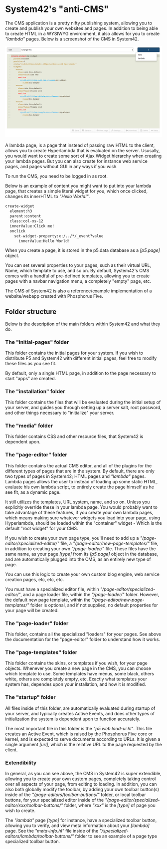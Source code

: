 
System42's "anti-CMS"
========

The CMS application is a pretty nifty publishing system, allowing you to create and publish your own websites and pages.
In addition to being able to create HTML in a WYSIWYG environment, it also allows for you to create _"lambda"_ pages. Below
is a screenshot of the CMS in System42.

![alt screenshot](screenshot.png)

A lambda page, is a page that instead of passing raw HTML to the client, allows you to create Hyperlambda that is evaluated
on the server. Ususally, you would want to create some sort of Ajax Widget hierarchy when creating your lambda pages. But you can
also create for instance web service pages, and pages without GUI in any ways if you wish.

To run the CMS, you need to be logged in as root.

Below is an example of content you might want to put into your lambda page, that creates a simple literal widget for you,
which once clicked, changes its innerHTML to _"Hello World!"_.

```
create-widget
  element:h3
  parent:content
  class:col-xs-12
  innerValue:Click me!
  onclick
    set-widget-property:x:/../*/_event?value
      innerValue:Hello World!
```

When you create a page, it is stored in the p5.data database as a *[p5.page]* object.

You can set several properties to your pages, such as their virtual URL, Name, which template to use, and so on. By default, System42's 
CMS comes with a handful of pre-defined templates, allowing you to create pages with a navbar navigation menu, a completely "empty" 
page, etc.

The CMS of System42 is also a reference/example implementation of a website/webapp created with Phosphorus Five.

## Folder structure

Below is the description of the main folders within System42 and what they do.

### The "initial-pages" folder

This folder contains the initial pages for your system. If you wish to distribute P5 and System42 with different initial
pages, feel free to modify these files as you see fit.

By default, only a single HTML page, in addition to the page necessary to start "apps" are created.

### The "installation" folder

This folder contains the files that will be evaluated during the initial setup of your server, and guides you through setting up a
server salt, root password, and other things necessary to "initialize" your server.

### The "media" folder

This folder contains CSS and other resource files, that System42 is dependent upon.

### The "page-editor" folder

This folder contains the actual CMS editor, and all of the plugins for the different types of pages that are in the system.
By default, there are only two types of pages in System42; HTML pages and _"lambda"_ pages. Lambda pages allows the user to instead
of loading up some static HTML, evaluate his own lambda script, to entirely create the page himself as he see fit, as a dynamic page. 

It still utilizes the templates, URL system, name, and so on. Unless you explicitly override these in your lambda page. You would
probably want to take advantage of these features, if you create your own lambda pages, which means making sure whatever widgets
you load into your page, using Hyperlambda, should be loaded within the "container" widget - Which is the default "root widget"
for your CMS.

If you wish to create your own page type, you'll need to add up a _"/page-editor/specialized-editor/"_ file, 
a _"/page-editor/new-page-templates/"_ file, in addition to creating your own _"/page-loader/"_ file. These files have the same name,
as your page *[type]* from its *[p5.page]* object in the database, and are automatically plugged into the CMS, as an entirely new
type of page.

You can use this logic to create your own custom blog engine, web service creation pages, etc, etc, etc.

You must have a specialized editor file, within _"/page-editor/specialized-editor/"_, and a page loader file, within 
the _"/page-loader/"_ folder. However, the default new page template, within the _"/page-editor/new-page-templates/"_ folder is optional,
and if not supplied, no default properties for your page will be created.

### The "page-loader" folder

This folder, contains all the specialized "loaders" for your pages. See above the documentation for the "page-editor" folder to
understand how it works.

### The "page-templates" folder

This folder contains the skins, or templates if you wish, for your page objects. Whenever you create a new page in the CMS,
you can choose which template to use. Some templates have menus, some black, others white, others are completely empty, etc.
Exactly what templates your system has, dependes upon your installation, and how it is modified.

### The "startup" folder

All files inside of this folder, are automatically evaluated during startup of your server, and typically creates Active Events, 
and does other types of initialization the system is dependent upon to function accurately.

The most important file in this folder is the _"p5.web.load-ui.hl"_. This file creates an Active Event, which is raised by the
Phosphorus Five core or kernel, and is expected to serve documents according to URLs. It is given a single argument *[url]*, 
which is the relative URL to the page requested by the client.

### Extendibility

In general, as you can see above, the CMS in System42 is super extendible, allowing you to create your own custom pages, completely
taking control over all aspects of your page, from editing to loading. In addition, you can also both globally modify the toolbar,
by adding your own toolbar button(s) inside of the _"/page-editors/toolbar-buttons/"_ folder, or local toolbar buttons, for your 
specialized editor inside of the _"/page-editor/specialized-editor/xxx/toolbar-buttons/"_ folder, where _"xxx"_ is the *[type]* of
page you wish to create.

The _"lambda"_ page *[type]* for instance, have a specialized toolbar button, allowing you to verify, and view meta information about 
your *[lambda]* page. See the _"meta-info.hl"_ file inside of the _"/specialized-editors/lambda/toolbar-buttons/"_ folder to see an 
example of a page type specialized toolbar button.

